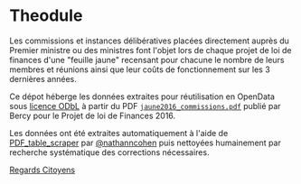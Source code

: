 # Theodule

Les commissions et instances délibératives placées directement auprès du Premier ministre ou des ministres font l'objet lors de chaque projet de loi de finances d'une "feuille jaune" recensant pour chacune le nombre de leurs membres et réunions ainsi que leur coûts de fonctionnement sur les 3 dernières années.

Ce dépot héberge les données extraites pour réutilisation en OpenData sous [licence ODbL](http://www.vvlibri.org/fr/licence/odbl/10/fr/legalcode) à partir du PDF [`jaune2016_commissions.pdf`](http://www.performance-publique.budget.gouv.fr/sites/performance_publique/files/farandole/ressources/2016/pap/pdf/jaunes/jaune2016_commissions.pdf) publié par Bercy pour le Projet de loi de Finances 2016.

Les données ont été extraites automatiquement à l'aide de [PDF_table_scraper](https://github.com/regardscitoyens/PDF_table_scraper) par [@nathanncohen](https://github.com/nathanncohen) puis nettoyées humainement par recherche systématique des corrections nécessaires.

[Regards Citoyens](http://RegardsCitoyens.org)
